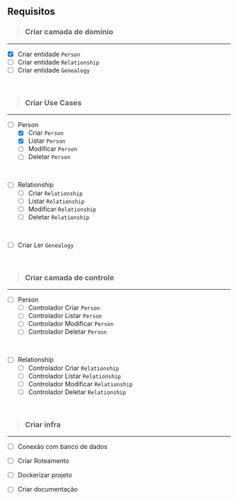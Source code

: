 ## Requisitos
> ### Criar camada de domínio
---
- [x] Criar entidade `Person`
- [ ] Criar entidade `Relationship`
- [ ] Criar entidade `Genealogy`

<br>
    
> ### Criar Use Cases
---
- [ ] Person
    - [x] Criar `Person`
    - [x] Listar `Person`
    - [ ] Modificar `Person`
    - [ ] Deletar `Person`

<br>

- [ ] Relationship
    - [ ] Criar `Relationship`
    - [ ] Listar `Relationship`
    - [ ] Modificar `Relationship`
    - [ ] Deletar `Relationship`

<br>

- [ ] Criar Ler `Genealogy`

<br>

> ### Criar camada de controle
---
- [ ] Person
    - [ ] Controlador Criar `Person`
    - [ ] Controlador Listar `Person`
    - [ ] Controlador Modificar `Person`
    - [ ] Controlador Deletar `Person`

<br>

- [ ] Relationship
    - [ ] Controlador Criar `Relationship`
    - [ ] Controlador Listar `Relationship`
    - [ ] Controlador Modificar `Relationship`
    - [ ] Controlador Deletar `Relationship`

<br>


> ### Criar infra
---
- [ ] Conexão com banco de dados
- [ ] Criar Roteamento
- [ ] Dockerizar projeto
- [ ] Criar documentação

